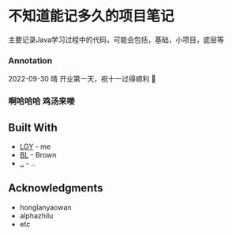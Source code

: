 # 不知道能记多久的项目笔记

主要记录Java学习过程中的代码，可能会包括，基础，小项目，底层等

### Annotation
2022-09-30 晴 开业第一天，祝十一过得顺利 🤔


### 啊哈哈哈 鸡汤来喽


## Built With

* [LGY](https://www.bilibili.com/video/BV1xZ4y1w7kg/?vd_source=dd1d5ad164aa2f72746c0570316819c7) - me
* [BL](https://www.bilibili.com/video/BV1xZ4y1w7kg/?vd_source=dd1d5ad164aa2f72746c0570316819c7) - Brown
* [..](https://www.bilibili.com/video/BV1xZ4y1w7kg/?vd_source=dd1d5ad164aa2f72746c0570316819c7) - ..


## Acknowledgments

* honglanyaowan
* alphazhilu
* etc
